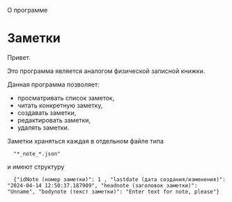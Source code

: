 О программе

# Заметки #
Привет.

Это программа является аналогом физической записной книжки.

Данная программа позволяет: 
   - просматривать список заметок,
   - читать конкретную заметку,
   - создавать заметки,
   - редактировать заметки,
   - удалять заметки.

Заметки храняться каждая в отдельном файле типа 

      "*_note_*.json" 

и имеют структуру 

      {"idNote (номер заметки)": 1 , "lastdate (дата создания/изменения)": "2024-04-14 12:50:37.187909", "headnote (заголовок заметки)": "Unname", "bodynote (текст заметки)": "Enter text for note, please"}